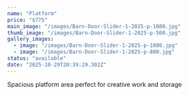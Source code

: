 ```yaml
---
name: "Platform"
price: "$775"
main_image: "/images/Barn-Door-Slider-1-2025-p-1080.jpg"
thumb_image: "/images/Barn-Door-Slider-1-2025-p-500.jpg"
gallery_images:
  - image: "/images/Barn-Door-Slider-1-2025-p-1080.jpg"
  - image: "/images/Barn-Door-Slider-1-2025-p-800.jpg"
status: "available"
date: "2025-10-29T20:39:29.302Z"
---
```


Spacious platform area perfect for creative work and storage
